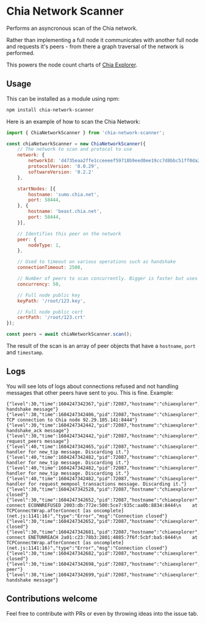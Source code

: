 # Chia Network Scanner

Performs an asyncronous scan of the Chia network.

Rather than implementing a full node it communicates with another full node and requests it's peers - from there a graph traversal of the network is performed.

This powers the node count charts of [Chia Explorer](https://www.chiaexplorer.com).

## Usage

This can be installed as a module using npm:

```bash
npm install chia-network-scanner
```

Here is an example of how to scan the Chia Network:

```javascript
import { ChiaNetworkScanner } from 'chia-network-scanner';

const chiaNetworkScanner = new ChiaNetworkScanner({
    // The network to scan and protocol to use
    network: {
        networkId: 'd4735eaa2ffe1cceeeef59718b9eed0ee19cc7d8bbc51ff0da226611ec44a555',
        protocolVersion: '0.0.29',
        softwareVersion: '0.2.2'
    },

    startNodes: [{
        hostname: 'sumo.chia.net',
        port: 58444,
    }, {
        hostname: 'beast.chia.net',
        port: 58444,
    }],

    // Identifies this peer on the network
    peer: {
        nodeType: 1,
    },

    // Used to timeout on various operations such as handshake
    connectionTimeout: 2500,

    // Number of peers to scan concurrently. Bigger is faster but uses more sockets and memory :)
    concurrency: 50,

    // Full node public key
    keyPath: '/root/123.key',

    // Full node public cert
    certPath: '/root/123.crt'
});

const peers = await chiaNetworkScanner.scan();
```

The result of the scan is an array of peer objects that have a `hostname`, `port` and `timestamp`.

## Logs

You will see lots of logs about connections refused and not handling messages that other peers have sent to you. This is fine. Example:

```
{"level":30,"time":1604247342367,"pid":72087,"hostname":"chiaexplorer","msg":"Sending handshake message"}
{"level":30,"time":1604247342406,"pid":72087,"hostname":"chiaexplorer","msg":"Established TCP connection to Chia node 92.29.105.141:8444"}
{"level":30,"time":1604247342442,"pid":72087,"hostname":"chiaexplorer","msg":"Sending handshake_ack message"}
{"level":30,"time":1604247342442,"pid":72087,"hostname":"chiaexplorer","msg":"Sending request_peers message"}
{"level":40,"time":1604247342465,"pid":72087,"hostname":"chiaexplorer","msg":"No handler for new_tip message. Discarding it."}
{"level":40,"time":1604247342482,"pid":72087,"hostname":"chiaexplorer","msg":"No handler for new_tip message. Discarding it."}
{"level":40,"time":1604247342482,"pid":72087,"hostname":"chiaexplorer","msg":"No handler for new_tip message. Discarding it."}
{"level":40,"time":1604247342482,"pid":72087,"hostname":"chiaexplorer","msg":"No handler for request_mempool_transactions message. Discarding it."}
{"level":30,"time":1604247342528,"pid":72087,"hostname":"chiaexplorer","msg":"Connection closed"}
{"level":30,"time":1604247342652,"pid":72087,"hostname":"chiaexplorer","errno":"ECONNREFUSED","code":"ECONNREFUSED","syscall":"connect","address":"2003:db:772e:500:5ce7:935c:aa0b:8834","port":8444,"stack":"Error: connect ECONNREFUSED 2003:db:772e:500:5ce7:935c:aa0b:8834:8444\n    at TCPConnectWrap.afterConnect [as oncomplete] (net.js:1141:16)","type":"Error","msg":"Connection closed"}
{"level":30,"time":1604247342652,"pid":72087,"hostname":"chiaexplorer","msg":"Connection closed"}
{"level":30,"time":1604247342681,"pid":72087,"hostname":"chiaexplorer","errno":"ENETUNREACH","code":"ENETUNREACH","syscall":"connect","address":"2a01:c23:78b3:2801:4085:7f6f:5cbf:ba5","port":8444,"stack":"Error: connect ENETUNREACH 2a01:c23:78b3:2801:4085:7f6f:5cbf:ba5:8444\n    at TCPConnectWrap.afterConnect [as oncomplete] (net.js:1141:16)","type":"Error","msg":"Connection closed"}
{"level":30,"time":1604247342682,"pid":72087,"hostname":"chiaexplorer","msg":"Connection closed"}
{"level":30,"time":1604247342698,"pid":72087,"hostname":"chiaexplorer","visited":false,"hostname":"165.227.56.10","port":8444,"timestamp":1602428570,"msg":"Visiting peer"}
{"level":30,"time":1604247342699,"pid":72087,"hostname":"chiaexplorer","msg":"Sending handshake message"}
```

## Contributions welcome

Feel free to contribute with PRs or even by throwing ideas into the issue tab.

